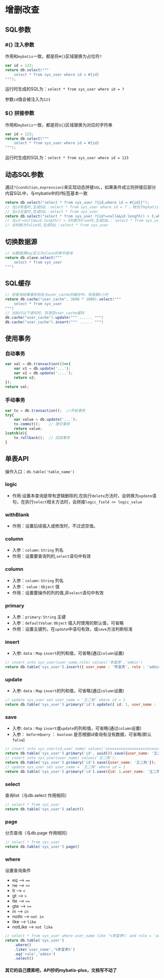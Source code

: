# 增删改查


## SQL参数

### #{} 注入参数

作用和`mybatis`一致，都是将`#{}`区域替换为占位符`?`

```groovy
var id = 123;
return db.select("""
    select * from sys_user where id = #{id}
""");
```
运行时生成的SQL为：`select * from sys_user where id = ?`

参数`id`值会被注入为`123`

### ${} 拼接参数

作用和`mybatis`一致，都是将`${}`区域替换为对应的字符串

```groovy
var id = 123;
return db.select("""
    select * from sys_user where id = #{id}
""");
```
运行时生成的SQL为：`select * from sys_user where id = 123`

## 动态SQL参数

通过`?{condition,expression}`来实现动态拼接`SQL`，如果条件成立则拼接后部分内容SQL中，与mybatis中的if标签基本一致
```groovy
return db.select("select * from sys_user ?{id,where id = #{id}}");
// 当id有值时,生成SQL：select * from sys_user where id = ?`，相当于mybatis中的<if test="id != nulla nd id != ''">
// 当id无值时,生成SQL：select * from sys_user
return db.select("select * from sys_user ?{id!=null&&id.length() > 3,where id = #{id}}");
// 当id!=null&&id.length() > 3判断为true时,生成SQL：`select * from sys_user where id = ?
// 当判断为false时,生成SQL：select * from sys_user
```
## 切换数据源

```groovy
// 从数据源key定义为slave的库中查询
return db.slave.select("""
    select * from sys_user
""")
```

## SQL缓存

```groovy
// 将查询结果缓存到名为user_cache的缓存中，有效期1小时
return db.cache("user_cache", 3600 * 1000).select("""
    select * from sys_user
""")
// 当执行以下语句时，将清空user_cache缓存
db.cache("user_cache").update(""" ...... """)
db.cache("user_cache").insert(""" ...... """)
```

## 使用事务

### 自动事务
```js
var val = db.transaction(()=>{
    var v1 = db.update('...');
    var v2 = db.update('....');
    return v2;
});
return val;
```
### 手动事务
```js
var tx = db.transaction();  //开启事务
try{
    var value = db.update('...');
    tx.commit();    // 提交事务
    return value;
}catch(e){
    tx.rollback();  // 回滚事务
}
```

## 单表API

操作入口：`db.table('table_name')`

### logic <Badge text="1.3.4+" type="error"/>
- 作用:设置本查询是带有逻辑删除的,在执行`delete`方法时，会转换为`update`语句，在执行`select`相关方法时，会拼接`logic_field <> logic_value`
### withBlank <Badge text="1.3.9+" type="error"/>
- 作用：设置后续插入或修改时，不过滤空值。
### column
- 入参：`column`: `String` 列名
- 作用：设置要查询列的,`select`语句中有效

### column
- 入参：`column`: `String` 列名
- 入参： `value` : `Object` 值
- 作用：设置要操作的列的值,非`select`语句中有效

### primary
- 入参：`primary`: `String` 主键
- 入参：`defaultValue`: `Object` 插入时使用的默认值，可省略
- 作用：设置主键列，在`update`中语句有效，或`save`方法判断标准

### insert
- 入参: `data` : `Map` `insert`的列和值，可省略(通过`column`设置)
```js
// insert into sys_user(user_name,role) values('李富贵','admin')
return db.table('sys_user').insert({ user_name : '李富贵', role : 'admin'})
```
### update
- 入参: `data` : `Map` `insert`的列和值，可省略(通过`column`设置)
```javascript
// update sys_user set user_name = '王二狗' where id = 1
return db.table('sys_user').primary('id').update({ id: 1, user_name : '王二狗'})
```
### save
- 入参: `data` : `Map` `insert`或`update`的列和值，可省略(通过`column`设置)
- 入参： `beforeQuery` ： `boolean` 是否根据id查询有没有数据，可省略(默认`false`)
```javascript
// insert into sys_user(id,user_name) values('xxxxxxxxxxxxxxxxxxxxxxxxxxxxxxxx','王二狗');
return db.table('sys_user').primary('id', uuid()).save({user_name: '王二狗'});
// insert into sys_user(user_name) values('王二狗');
return db.table('sys_user').primary('id').save({user_name: '王二狗'});
// update sys_user set user_name = '王二狗' where id = 1
return db.table('sys_user').primary('id').save({id: 1,user_name: '王二狗'});
```

### select
查询list（与db.select 作用相同）
```js
// select * from sys_user
return db.table('sys_user').select()
```

### page
分页查询（与db.page 作用相同）
```js
// select * from sys_user
return db.table('sys_user').page()
```

### where

设置查询条件

- eq --> `==`
- ne --> `<>`
- lt --> `<`
- gt --> `>`
- lte --> `<=`
- gte --> `>=`
- in --> `in`
- notIn --> `not in`
- like --> `like`
- notLike --> `not like`

```js
// select * from sys_user where user_name like '%李富贵%' and role = 'admin'
return db.table('sys_user')
    .where()
    .like('user_name','%李富贵%')
    .eq('role','admin')
    .select()
```
#### 其它的自己摸索吧，API抄的mybatis-plus，文档写不动了